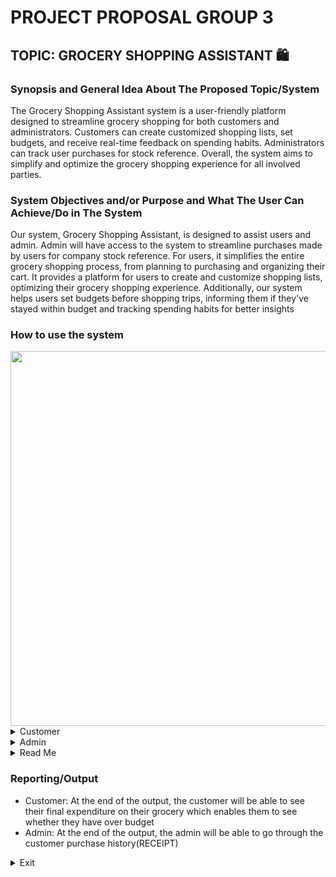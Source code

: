 # PROJECT PROPOSAL GROUP 3
## TOPIC: GROCERY SHOPPING ASSISTANT :shopping:
### Synopsis and General Idea About The Proposed Topic/System
The Grocery Shopping Assistant system is a user-friendly platform designed to streamline grocery shopping for both customers and administrators. Customers can create customized shopping lists, set budgets, and receive real-time feedback on spending habits. Administrators can track user purchases for stock reference. Overall, the system aims to simplify and optimize the grocery shopping experience for all involved parties.

### System Objectives and/or Purpose and What The User Can Achieve/Do in The System
Our system, Grocery Shopping Assistant, is designed to assist users and admin. Admin will have access to the system to streamline purchases made by users for company stock reference. For users, it simplifies the entire grocery shopping process, from planning to purchasing and organizing their cart. It provides a platform for users to create and customize shopping lists, optimizing their grocery shopping experience. Additionally, our system helps users set budgets before shopping trips, informing them if they've stayed within budget and tracking spending habits for better insights

### How to use the system


<img src="https://github.com/Manisha040111/PT2-dummy-Proposal/blob/main/How%20to%20use-1.jpg" width="600" />
<details>

<summary>Customer</summary>
<img src="https://github.com/Manisha040111/PT2-dummy-Proposal/blob/main/How%20to%20use-2.jpg" width="600" />
<img src="https://github.com/Manisha040111/PT2-dummy-Proposal/blob/main/How%20to%20use-3.jpg" width="600" />
<img src="https://github.com/Manisha040111/PT2-dummy-Proposal/blob/main/How%20to%20use-4.jpg" width="600" />
<img src="https://github.com/Manisha040111/PT2-dummy-Proposal/blob/main/How%20to%20use-5.jpg" width="600" />
<img src="https://github.com/Manisha040111/PT2-dummy-Proposal/blob/main/How%20to%20use-6.jpg" width="600" />
<img src="https://github.com/Manisha040111/PT2-dummy-Proposal/blob/main/How%20to%20use%209.jpg" width="600" />
<img src="https://github.com/Manisha040111/PT2-dummy-Proposal/blob/main/How%20to%20use-8.jpg" width="600" />
<img src="https://github.com/Manisha040111/PT2-dummy-Proposal/blob/main/How%20to%20use%207.jpg" width="600" />
<img src="https://github.com/Manisha040111/PT2-dummy-Proposal/blob/main/How%20to%20use-10.jpg" width="600" />
</details>

<details>

<summary>Admin</summary>
<img src="https://github.com/Manisha040111/PT2-dummy-Proposal/blob/main/How%20to%20use-11.jpg" width="600" />
<img src="https://github.com/Manisha040111/PT2-dummy-Proposal/blob/main/How%20to%20use-12.jpg" width="600" />
</details>
  
<details>

<summary>Read Me</summary>
<img src="https://github.com/Manisha040111/PT2-dummy-Proposal/blob/main/How%20to%20use-13.jpg" width="600" />
</details>

### Reporting/Output
- Customer: At the end of the output, the customer will be able to see their final expenditure on their grocery which enables them to see whether they have over budget
- Admin: At the end of the output, the admin will be able to go through the customer purchase history(RECEIPT)


<details>

<summary>Exit</summary>
Will exit the whole system
</details>
